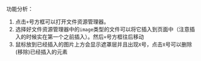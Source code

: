 功能分析：

1. 点击`+`号方框可以打开文件资源管理器。
2. 选择好文件资源管理器中的`image`类型的文件可以将它插入到页面中（注意插入的时候实在第一个之前插入）。然后`+`号方框往后移动
3. 鼠标放到已经插入的图片上方会显示遮罩层并且出现`X`号，点击`X`号可以删除(移除)已经插入的元素